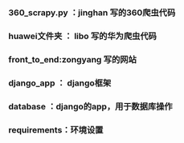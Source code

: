 ### 360_scrapy.py ：jinghan 写的360爬虫代码
### huawei文件夹 ： libo 写的华为爬虫代码
### front_to_end:zongyang 写的网站
### django_app ： django框架
### database ：django的app，用于数据库操作
### requirements：环境设置
